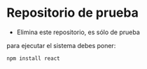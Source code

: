 <h1>Repositorio de prueba</h1>

- Elimina este repositorio, es sólo de prueba

para ejecutar el sistema debes poner:

```npm install react```

